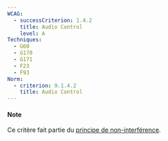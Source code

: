 ```yaml
---
WCAG:
  - successCriterion: 1.4.2
    title: Audio Control
    level: A
Techniques:
  - G60
  - G170
  - G171
  - F23
  - F93
Norm:
  - criterion: 9.1.4.2
    title: Audio Control
---
```


#### Note

Ce critère fait partie du [principe de non-interférence](/fr/obligations.html#principe-de-non-interférence).